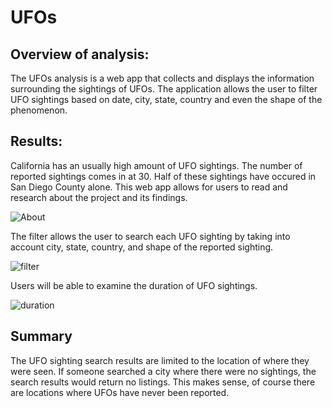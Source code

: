 # UFOs


## Overview of analysis:
The UFOs analysis is a web app that collects and displays the information surrounding the sightings of UFOs. The application allows the user to filter UFO sightings based on date, city, state, country and even the shape of the phenomenon.


## Results: 
 
California has an usually high amount of UFO sightings. The number of reported sightings comes in at 30. Half of these sightings have occured in San Diego County alone.
This web app allows for users to read and research about the project and its findings.

![About](https://user-images.githubusercontent.com/104540261/185756505-a5a115fb-c86b-4416-aeef-aed8ae558bbd.png)


The filter allows the user to search each UFO sighting by taking into account city, state, country, and shape of the reported sighting.  

![filter](https://user-images.githubusercontent.com/104540261/185756473-cb3d59cc-3fff-43a7-948c-ee4d64ce9a68.png)

Users will be able to examine the duration of UFO sightings.

![duration](https://user-images.githubusercontent.com/104540261/185756428-c14d7394-3431-4de1-9caa-a4db773c0c7e.png)


## Summary 
The UFO sighting search results are limited to the location of where they were seen. If someone searched a city where there were no sightings, the search results would return no listings. This makes sense, of course there are locations where UFOs have never been reported.
